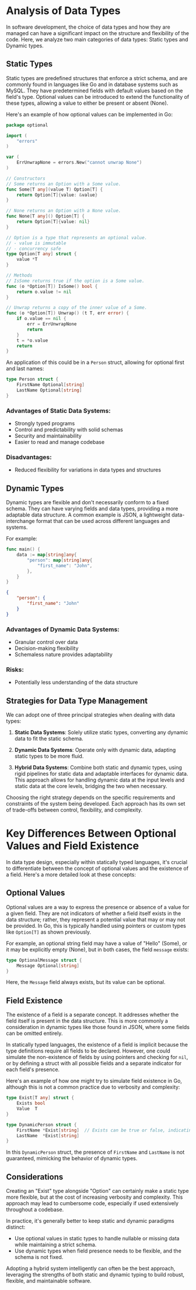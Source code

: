 # Analysis of Data Types

In software development, the choice of data types and how they are managed can have a significant impact on the structure and flexibility of the code. Here, we analyze two main categories of data types: Static types and Dynamic types.

## Static Types

Static types are predefined structures that enforce a strict schema, and are commonly found in languages like Go and in database systems such as MySQL. They have predetermined fields with default values based on the field's type. Optional values can be introduced to extend the functionality of these types, allowing a value to either be present or absent (None). 

Here's an example of how optional values can be implemented in Go:

```go
package optional

import (
	"errors"
)

var (
	ErrUnwrapNone = errors.New("cannot unwrap None")
)

// Constructors
// Some returns an Option with a Some value.
func Some[T any](value T) Option[T] {
	return Option[T]{value: &value}
}

// None returns an Option with a None value.
func None[T any]() Option[T] {
	return Option[T]{value: nil}
}

// Option is a type that represents an optional value.
// - value is immutable
// - concurrency safe
type Option[T any] struct {
	value *T
}

// Methods
// IsSome returns true if the option is a Some value.
func (o *Option[T]) IsSome() bool {
	return o.value != nil
}

// Unwrap returns a copy of the inner value of a Some.
func (o *Option[T]) Unwrap() (t T, err error) {
	if o.value == nil {
		err = ErrUnwrapNone
		return
	}
	t = *o.value
	return
}
```

An application of this could be in a `Person` struct, allowing for optional first and last names:

```go
type Person struct {
    FirstName Optional[string]
    LastName Optional[string]
}
```

### Advantages of Static Data Systems:
- Strongly typed programs
- Control and predictability with solid schemas
- Security and maintainability
- Easier to read and manage codebase

### Disadvantages:
- Reduced flexibility for variations in data types and structures

## Dynamic Types

Dynamic types are flexible and don't necessarily conform to a fixed schema. They can have varying fields and data types, providing a more adaptable data structure. A common example is JSON, a lightweight data-interchange format that can be used across different languages and systems.

For example:

```go
func main() {
    data := map[string]any{
        "person": map[string]any{
            "first_name": "John",
        },
    }
}
```

```json
{
    "person": {
        "first_name": "John"
    }
}
```

### Advantages of Dynamic Data Systems:
- Granular control over data
- Decision-making flexibility
- Schemaless nature provides adaptability

### Risks:
- Potentially less understanding of the data structure

## Strategies for Data Type Management

We can adopt one of three principal strategies when dealing with data types:

1. **Static Data Systems**: Solely utilize static types, converting any dynamic data to fit the static schema.

2. **Dynamic Data Systems**: Operate only with dynamic data, adapting static types to be more fluid.

3. **Hybrid Data Systems**: Combine both static and dynamic types, using rigid pipelines for static data and adaptable interfaces for dynamic data. This approach allows for handling dynamic data at the input levels and static data at the core levels, bridging the two when necessary.

Choosing the right strategy depends on the specific requirements and constraints of the system being developed. Each approach has its own set of trade-offs between control, flexibility, and complexity.

# Key Differences Between Optional Values and Field Existence

In data type design, especially within statically typed languages, it's crucial to differentiate between the concept of optional values and the existence of a field. Here's a more detailed look at these concepts:

## Optional Values

Optional values are a way to express the presence or absence of a value for a given field. They are not indicators of whether a field itself exists in the data structure; rather, they represent a potential value that may or may not be provided. In Go, this is typically handled using pointers or custom types like `Option[T]` as shown previously.

For example, an optional string field may have a value of "Hello" (Some), or it may be explicitly empty (None), but in both cases, the field `message` exists:

```go
type OptionalMessage struct {
    Message Optional[string]
}
```

Here, the `Message` field always exists, but its value can be optional.

## Field Existence

The existence of a field is a separate concept. It addresses whether the field itself is present in the data structure. This is more commonly a consideration in dynamic types like those found in JSON, where some fields can be omitted entirely.

In statically typed languages, the existence of a field is implicit because the type definitions require all fields to be declared. However, one could simulate the non-existence of fields by using pointers and checking for `nil`, or by defining a struct with all possible fields and a separate indicator for each field's presence.

Here's an example of how one might try to simulate field existence in Go, although this is not a common practice due to verbosity and complexity:

```go
type Exist[T any] struct {
    Exists bool
    Value  T
}

type DynamicPerson struct {
    FirstName *Exist[string]  // Exists can be true or false, indicating the presence of the field
    LastName  *Exist[string]
}
```

In this `DynamicPerson` struct, the presence of `FirstName` and `LastName` is not guaranteed, mimicking the behavior of dynamic types.

## Considerations

Creating an "Exist" type alongside "Option" can certainly make a static type more flexible, but at the cost of increasing verbosity and complexity. This approach may lead to cumbersome code, especially if used extensively throughout a codebase.

In practice, it's generally better to keep static and dynamic paradigms distinct:

- Use optional values in static types to handle nullable or missing data while maintaining a strict schema.
- Use dynamic types when field presence needs to be flexible, and the schema is not fixed.

Adopting a hybrid system intelligently can often be the best approach, leveraging the strengths of both static and dynamic typing to build robust, flexible, and maintainable software.
